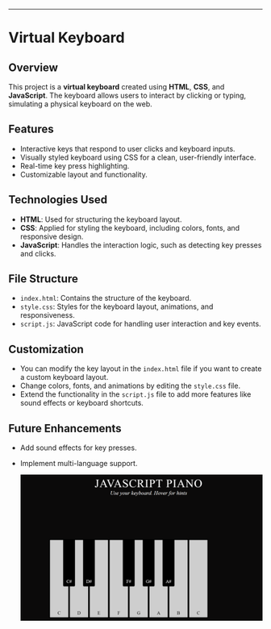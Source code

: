 

---

# Virtual Keyboard

## Overview

This project is a **virtual keyboard** created using **HTML**, **CSS**, and **JavaScript**. The keyboard allows users to interact by clicking or typing, simulating a physical keyboard on the web.

## Features

- Interactive keys that respond to user clicks and keyboard inputs.
- Visually styled keyboard using CSS for a clean, user-friendly interface.
- Real-time key press highlighting.
- Customizable layout and functionality.

## Technologies Used

- **HTML**: Used for structuring the keyboard layout.
- **CSS**: Applied for styling the keyboard, including colors, fonts, and responsive design.
- **JavaScript**: Handles the interaction logic, such as detecting key presses and clicks.


## File Structure

- `index.html`: Contains the structure of the keyboard.
- `style.css`: Styles for the keyboard layout, animations, and responsiveness.
- `script.js`: JavaScript code for handling user interaction and key events.

## Customization

- You can modify the key layout in the `index.html` file if you want to create a custom keyboard layout.
- Change colors, fonts, and animations by editing the `style.css` file.
- Extend the functionality in the `script.js` file to add more features like sound effects or keyboard shortcuts.

## Future Enhancements

- Add sound effects for key presses.
- Implement multi-language support.
  

  <img src="image.png" alt="Virtual Keyboard" width="500">

    


